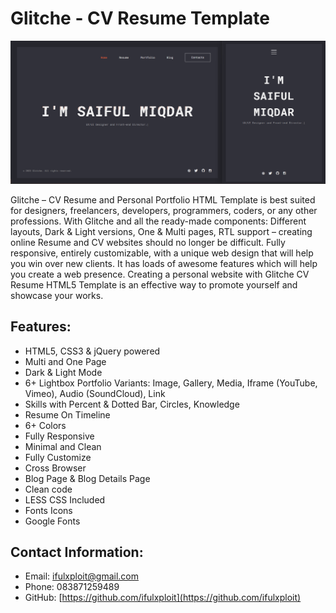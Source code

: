 # Glitche - CV Resume Template

![Glitche - CV Resume Template](Screenshot.png)

Glitche – CV Resume and Personal Portfolio HTML Template is best suited for designers, freelancers, developers, programmers, coders, or any other professions. With Glitche and all the ready-made components: Different layouts, Dark & Light versions, One & Multi pages, RTL support – creating online Resume and CV websites should no longer be difficult. Fully responsive, entirely customizable, with a unique web design that will help you win over new clients. It has loads of awesome features which will help you create a web presence. Creating a personal website with Glitche CV Resume HTML5 Template is an effective way to promote yourself and showcase your works.

## Features:

- HTML5, CSS3 & jQuery powered
- Multi and One Page
- Dark & Light Mode
- 6+ Lightbox Portfolio Variants: Image, Gallery, Media, Iframe (YouTube, Vimeo), Audio (SoundCloud), Link
- Skills with Percent & Dotted Bar, Circles, Knowledge
- Resume On Timeline
- 6+ Colors
- Fully Responsive
- Minimal and Clean
- Fully Customize
- Cross Browser
- Blog Page & Blog Details Page
- Clean code
- LESS CSS Included
- Fonts Icons
- Google Fonts

## Contact Information:

- Email: ifulxploit@gmail.com
- Phone: 083871259489
- GitHub: [https://github.com/ifulxploit](https://github.com/ifulxploit)